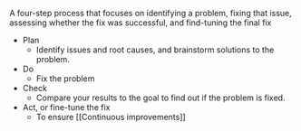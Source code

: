 A four-step process that focuses on identifying a problem, fixing that issue, assessing whether the fix was successful, and find-tuning the final fix

- Plan
	- Identify issues and root causes, and brainstorm solutions to the problem. 
- Do
	- Fix the problem
- Check
	- Compare your results to the goal to find out if the problem is fixed. 
- Act, or fine-tune the fix
	- To ensure [[Continuous improvements]]
